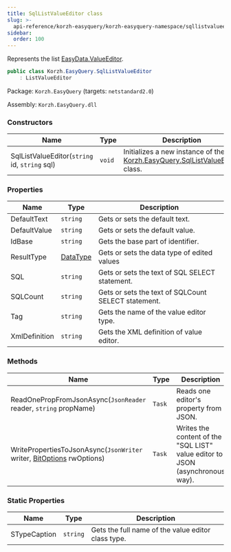 ```yaml
---
title: SqlListValueEditor class
slug: >-
  api-reference/korzh-easyquery/korzh-easyquery-namespace/sqllistvalueeditor-class
sidebar:
  order: 100
---
```


Represents the list [EasyData.ValueEditor](///easyquery/docs/api-reference/easydata-core/easydata-namespace/valueeditor-class).
```csharp
public class Korzh.EasyQuery.SqlListValueEditor
    : ListValueEditor

```
Package: `Korzh.EasyQuery` (targets: `netstandard2.0`)

Assembly: `Korzh.EasyQuery.dll`

### Constructors

| Name | Type | Description | 
| --- | --- | --- | 
| SqlListValueEditor(`string` id, `string` sql) | `void` | Initializes a new instance of the [Korzh.EasyQuery.SqlListValueEditor](///easyquery/docs/api-reference/korzh-easyquery/korzh-easyquery-namespace/sqllistvalueeditor-class) class. | 


### Properties

| Name | Type | Description | 
| --- | --- | --- | 
| DefaultText | `string` | Gets or sets the default text. | 
| DefaultValue | `string` | Gets or sets the default value. | 
| IdBase | `string` | Gets the base part of identifier. | 
| ResultType | [DataType](///easyquery/docs/api-reference/easydata-core/easydata-namespace/datatype-enum) | Gets or sets the data type of edited values | 
| SQL | `string` | Gets or sets the text of SQL SELECT statement. | 
| SQLCount | `string` | Gets or sets the text of SQLCount SELECT statement. | 
| Tag | `string` | Gets the name of the value editor type. | 
| XmlDefinition | `string` | Gets the XML definition of value editor. | 


### Methods

| Name | Type | Description | 
| --- | --- | --- | 
| ReadOnePropFromJsonAsync(`JsonReader` reader, `string` propName) | `Task` | Reads one editor's property from JSON. | 
| WritePropertiesToJsonAsync(`JsonWriter` writer, [BitOptions](///easyquery/docs/api-reference/easydata-core/easydata-namespace/bitoptions-class) rwOptions) | `Task` | Writes the content of the "SQL LIST" value editor to JSON (asynchronous way). | 


### Static Properties

| Name | Type | Description | 
| --- | --- | --- | 
| STypeCaption | `string` | Gets the full name of the value editor class type. |
